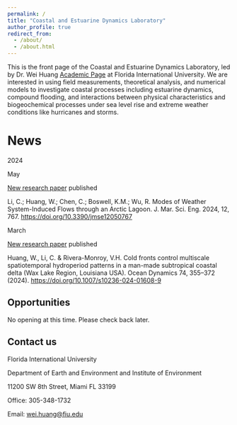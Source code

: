 ```yaml
---
permalink: /
title: "Coastal and Estuarine Dynamics Laboratory"
author_profile: true
redirect_from: 
  - /about/
  - /about.html
---
```


This is the front page of the Coastal and Estuarine Dynamics Laboratory, led by Dr. Wei Huang [Academic Page](https://case.fiu.edu/about/directory/profiles/wei-huang.html) at Florida International University. 
We are interested in using field measurements, theoretical analysis, and numerical models to investigate coastal processes including estuarine dynamics, compound flooding, and interactions between physical characteristics and biogeochemical processes under sea level rise and extreme weather conditions like hurricanes and storms.

News
======

2024

May

[New research paper](https://doi.org/10.3390/jmse12050767) published

Li, C.; Huang, W.; Chen, C.; Boswell, K.M.; Wu, R. Modes of Weather System-Induced Flows through an Arctic Lagoon. J. Mar. Sci. Eng. 2024, 12, 767. https://doi.org/10.3390/jmse12050767

March

[New research paper](https://doi.org/10.1007/s10236-024-01608-9) published

Huang, W., Li, C. & Rivera-Monroy, V.H. Cold fronts control multiscale spatiotemporal hydroperiod patterns in a man-made subtropical coastal delta (Wax Lake Region, Louisiana USA). Ocean Dynamics 74, 355–372 (2024). https://doi.org/10.1007/s10236-024-01608-9


Opportunities
------
No opening at this time. Please check back later.

Contact us
------
Florida International University

Department of Earth and Environment and
Institute of Environment

11200 SW 8th Street, Miami FL 33199

Office: 305-348-1732

Email: wei.huang@fiu.edu
